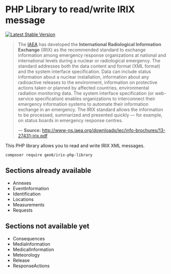  # PHP Library to read/write IRIX message

 [![Latest Stable Version](https://styleci.io/repos/121750703/shield?branch=master)](https://styleci.io/repos/121750703)

 > The [IAEA](https://www.iaea.org/) has developed the **International Radiological Information Exchange** (IRIX) as the recommended  standard to  exchange  information  among emergency response organizations at national and international levels during a nuclear or radiological emergency. The standard addresses both the data content and format (XML format) and the system interface specification. Data can include status information about a nuclear installation, information about any radioactive releases to the environment, information on protective actions taken or planned by affected countries, environmental radiation monitoring data. The system interface specification (or web-service specification) enables organizations to interconnect their emergency information systems to automate their information exchange in an emergency. The IRIX standard allows the information to be processed, summarized and presented quickly — for example, on status boards in emergency response centres.
>
> — **Source:** <http://www-ns.iaea.org/downloads/iec/info-brochures/13-27431-irix.pdf>

This PHP library allows you to read and write IRIX XML messages.

    composer require geo6/irix-php-library

## Sections already available

- Annexes
- EventInformation
- Identification
- Locations
- Measurements
- Requests

## Sections not available yet

- Consequences
- MediaInformation
- MedicalInformation
- Meteorology
- Release
- ResponseActions
